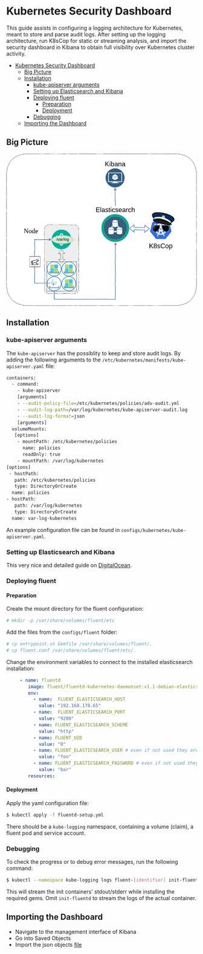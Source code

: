 # Kubernetes Security Dashboard

This guide assists in configuring a logging architecture for Kubernetes, meant to store and parse audit logs. After setting up the logging architecture, run K8sCop for static or streaming analysis, and import the security dashboard in Kibana to obtain full visibility over Kubernetes cluster activity.

<!-- vim-markdown-toc GFM -->

- [Kubernetes Security Dashboard](#kubernetes-security-dashboard)
  - [Big Picture](#big-picture)
  - [Installation](#installation)
    - [kube-apiserver arguments](#kube-apiserver-arguments)
    - [Setting up Elasticsearch and Kibana](#setting-up-elasticsearch-and-kibana)
    - [Deploying fluent](#deploying-fluent)
      - [Preparation](#preparation)
      - [Deployment](#deployment)
    - [Debugging](#debugging)
  - [Importing the Dashboard](#importing-the-dashboard)

<!-- vim-markdown-toc -->

## Big Picture

![](k8scop.png)

## Installation

### kube-apiserver arguments

The `kube-apiserver` has the possiblity to keep and store audit logs. By adding the following arguments to the `/etc/kubernetes/manifests/kube-apiserver.yaml` file:

```bash
containers:
  - command:
    - kube-apiserver
    [arguments]
    - --audit-policy-file=/etc/kubernetes/policies/adv-audit.yml
    - --audit-log-path=/var/log/kubernetes/kube-apiserver-audit.log
    - --audit-log-format=json
    [arguments]
  volumeMounts:
   [options]
    - mountPath: /etc/kubernetes/policies
      name: policies
      readOnly: true
    - mountPath: /var/log/kubernetes
[options]
 - hostPath:
   path: /etc/kubernetes/policies
   type: DirectoryOrCreate
  name: policies
- hostPath:
   path: /var/log/kubernetes
   type: DirectoryOrCreate
  name: var-log-kubernetes
```

An example configuration file can be found in `configs/kubernetes/kube-apiserver.yaml`.

### Setting up Elasticsearch and Kibana

This very nice and detailed guide on [DigitalOcean](https://www.digitalocean.com/community/tutorials/how-to-install-elasticsearch-logstash-and-kibana-elastic-stack-on-ubuntu-16-04). 

### Deploying fluent

#### Preparation

Create the mount directory for the fluent configuration:

```bash
# mkdir -p /var/share/volumes/fluent/etc
```

Add the files from the `configs/fluent` folder:

```bash
# cp entrypoint.sh Gemfile /var/share/volumes/fluent/.
# cp fluent.conf /var/share/volumes/fluent/etc/.
```

Change the environment variables to connect to the installed elasticsearch installation:

```yaml
     - name: fluentd
        image: fluent/fluentd-kubernetes-daemonset:v1.1-debian-elasticsearch
        env:
          - name:  FLUENT_ELASTICSEARCH_HOST
            value: "192.168.178.65"
          - name:  FLUENT_ELASTICSEARCH_PORT
            value: "9200"
          - name: FLUENT_ELASTICSEARCH_SCHEME
            value: "http"
          - name: FLUENT_UID
            value: "0"
          - name: FLUENT_ELASTICSEARCH_USER # even if not used they are necessary
            value: "foo"
          - name: FLUENT_ELASTICSEARCH_PASSWORD # even if not used they are necessary
            value: "bar"
        resources:
```

#### Deployment

Apply the yaml configuration file:

```bash
$ kubectl apply -f fluentd-setup.yml
```

There should be a `kube-logging` namespace, containing a volume (claim), a fluent pod and service account.

### Debugging 

To check the progress or to debug error messages, run the following command:

```bash
$ kubectl --namespace kube-logging logs fluent-[identifier] init-fluentd -f
```

This will stream the init containers' stdout/stderr while installing the required gems.
Omit `init-fluentd` to stream the logs of the actual container.

## Importing the Dashboard

- Navigate to the management interface of Kibana
- Go into Saved Objects
- Import the json objects [file](configs/kibana/k8s-security-dashboard.json) 
